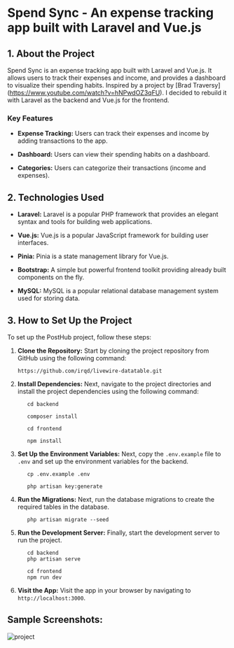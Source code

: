 # Spend Sync - An expense tracking app built with Laravel and Vue.js

## 1. About the Project

Spend Sync is an expense tracking app built with Laravel and Vue.js. It allows users to track their expenses and income, and provides a dashboard to visualize their spending habits. Inspired by a project by [Brad Traversy] (https://www.youtube.com/watch?v=hNPwdOZ3qFU). I decided to rebuild it with Laravel as the backend and Vue.js for the frontend.

### Key Features

- **Expense Tracking:** Users can track their expenses and income by adding transactions to the app.

- **Dashboard:** Users can view their spending habits on a dashboard.

- **Categories:** Users can categorize their transactions (income and expenses).
  
## 2. Technologies Used

- **Laravel:** Laravel is a popular PHP framework that provides an elegant syntax and tools for building web applications.

- **Vue.js:** Vue.js is a popular JavaScript framework for building user interfaces.

- **Pinia:** Pinia is a state management library for Vue.js.

- **Bootstrap:** A simple but powerful frontend toolkit providing already built components on the fly.

- **MySQL:** MySQL is a popular relational database management system used for storing data.

## 3. How to Set Up the Project

To set up the PostHub project, follow these steps:

1. **Clone the Repository:** Start by cloning the project repository from GitHub using the following command:

   ```shell
   https://github.com/irqd/livewire-datatable.git

2. **Install Dependencies:** Next, navigate to the project directories and install the project dependencies using the following command:

   ```shell
      cd backend
   ```

   ```shell
      composer install
   ```

   ```shell
      cd frontend
   ```
      
   ```shell
      npm install
   ```

3. **Set Up the Environment Variables:** Next, copy the `.env.example` file to `.env` and set up the environment variables for the backend.

   ```shell
      cp .env.example .env
   ```
   
   ```shell
      php artisan key:generate
   ```

4. **Run the Migrations:** Next, run the database migrations to create the required tables in the database.

   ```shell
      php artisan migrate --seed
   ```

5. **Run the Development Server:** Finally, start the development server to run the project.

   ```shell
      cd backend
      php artisan serve
   ```

   ```shell
      cd frontend
      npm run dev
   ```
   
6. **Visit the App:** Visit the app in your browser by navigating to `http://localhost:3000`.

## Sample Screenshots:

![project](https://github.com/irqd/spend-sync/assets/61367853/8a93d476-91a5-414c-805b-69f237c69bd5)
